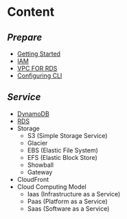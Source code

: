 # **Content**

## ***Prepare***

- [Getting Started](https://docs.aws.amazon.com/cli/latest/userguide/getting-started-prereqs.html)
- [IAM](https://us-east-1.console.aws.amazon.com/iamv2/home#/home)
- [VPC FOR RDS](https://docs.aws.amazon.com/AmazonRDS/latest/AuroraUserGuide/CHAP_Tutorials.WebServerDB.CreateVPC.html)
- [Configuring CLI](https://docs.aws.amazon.com/cli/latest/userguide/cli-chap-configure.html)

## ***Service***

- [DynamoDB](https://github.com/davidtsai0720/tips/aws/main/dynamodb)
- [RDS](https://docs.aws.amazon.com/AmazonRDS/latest/UserGuide/CHAP_GettingStarted.CreatingConnecting.PostgreSQL.html)
- Storage
  - S3 (Simple Storage Service)
  - Glacier
  - EBS (Elastic File System)
  - EFS (Elastic Block Store)
  - Showball
  - Gateway
- CloudFront
- Cloud Computing Model
  - Iaas (Infrastructure as a Service)
  - Paas (Platform as a Service)
  - Saas (Software as a Service)

